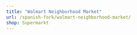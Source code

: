 ```yaml
---
title: "Walmart Neighborhood Market"
url: /spanish-fork/walmart-neighborhood-market/
shop: Supermarkt
---
```

